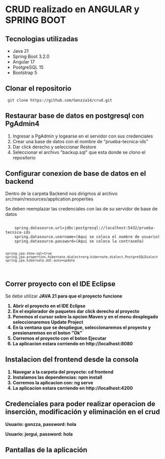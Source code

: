 # CRUD realizado en ANGULAR y SPRING BOOT

<h2>Tecnologias utilizadas</h2>
<ul>
<li>Java 21</li>
<li>Spring Boot 3.2.0</li>
<li>Angular 17</li>
<li>PostgreSQL 15</li>
<LI>Bootstrap 5</li>
</ul>

<h2>Clonar el repositorio</h2>
<code> git clone https://github.com/Gonzza14/crud.git</code>

<h2>Restaurar base de datos en postgresql con PgAdmin4</h2>

<ol>
    <li>Ingresar a PgAdmin y logearse en el servidor con sus credenciales</li>
    <li>Crear una base de datos con el nombre de "prueba-tecnica-ids"</li>
    <li>Dar click derecho y seleccionar Restore</li>
    <li>Seleccionar el archivo "backup.sql" que esta donde se clono el repositorio</li>
</ol>

<h2>Configurar conexion de base de datos en el backend</h2>

<p>Dentro de la carpeta Backend nos dirigmos al archivo src/main/resources/application.properties</p>

<p>Se deben reemplazar las credenciales con las de su servidor de base de datos</p>

<code>
    spring.datasource.url=jdbc:postgresql://localhost:5432/prueba-tecnica-ids
    spring.datasource.username=(Aqui se coloca el nombre de usuario)
    spring.datasource.password=(Aqui se coloca la contraseña)

    spring.jpa.show-sql=true
    spring.jpa.properties.hibernate.dialect=org.hibernate.dialect.PostgreSQLDialect
    spring.jpa.hibernate.ddl-auto=update
</code>

<h2>Correr proyecto con el IDE Eclipse</h2>

<p>Se debe utilizar <strong>JAVA 21<strong> para que el proyecto funcione<p>

<ol>
    <li>Abrir el proyecto en el IDE Eclipse</li>
    <li>En el explorador de paquetes dar click derecho al proyecto</li>
    <li>Ponemos el cursor sobre la opcion Maven y en el menu desplegado seleccionaremos Update Project</li>
    <li>En la ventana que se despliegue, seleccionaremos el proyecto y presionaremos en el boton "Ok"</li>
    <li>Corremos el proyecto con el boton Ejecutar</li>
    <li>La aplicacion estara corriendo en http://localhost:8080</li>
</ol>

<h2>Instalacion del frontend desde la consola</h2>

<ol>
    <li>Navegar a la carpeta del proyecto: cd frontend</li>
    <li>Instalamos las dependencias: npm install</li>
    <li>Corremos la aplicacion con: ng serve</li>
    <li>La aplicacion estara corriendo en http://localhost:4200</li>
</ol>

<h2>Credenciales para poder realizar operacion de inserción, modificación y eliminación en el crud</h2>

<p>Usuario: gonzza, password: hola</p>
<p>Usuario: jorgui, password: hola</p>

<h2>Pantallas de la aplicación</h2>

